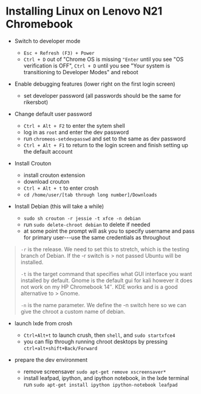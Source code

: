 # Installing Linux on Lenovo N21 Chromebook

- Switch to developer mode
  - `Esc + Refresh (F3) + Power`
  - `Ctrl + D` out of "Chrome OS is missing `"Enter` until you see "OS verification is OFF", `Ctrl + D` until you see "Your system is transitioning to Developer Modes" and reboot 

- Enable debugging features (lower right on the first login screen)
  - set developer password (all passwords should be the same for rikersbot)

- Change default user password
  - `Ctrl + Alt + F2` to enter the sytem shell
  - log in as `root` and enter the dev password
  - run `chromeos-setdevpasswd` and set to the same as dev password
  - `Ctrl + Alt + F1` to return to the login screen and finish setting up the default account

- Install Crouton
  - install crouton extension
  - download crouton
  - `Ctrl + Alt + t` to enter crosh
  - `cd /home/user/[tab through long number]/Downloads`

- Install Debian (this will take a while)
  - `sudo sh crouton -r jessie -t xfce -n debian`
  - run `sudo delete-chroot debian` to delete if needed
  - at some point the prompt will ask you to specify username and pass for primary user---use the same credentials as throughout

> `-r` is the release. We need to set this to stretch, which is the testing branch of Debian. If the -r switch is > not passed Ubuntu will be installed.
>
> `-t` is the target command that specifies what GUI interface you want installed by default. Gnome is the 
> default gui for kali however it does not work on my HP Chromebook 14″. KDE works and is a  good alternative to > Gnome.
>
> `-n` is the name parameter. We define the -n switch here so we can give the chroot a custom name of debian.

- launch lxde from crosh
  - `Ctrl+Alt+t` to launch crush, then `shell`, and `sudo startxfce4`
  - you can flip through running chroot desktops by pressing `ctrl+alt+shift+Back/Forward`

- prepare the dev environment
  - remove screensaver `sudo apt-get remove xscreensaver*`
  - install leafpad, ipython, and ipython notebook, in the lxde terminal run `sudo apt-get install ipython ipython-notebook leafpad`
